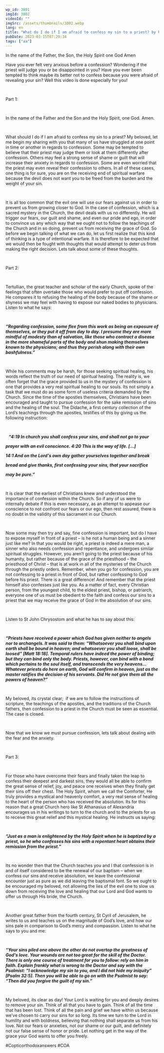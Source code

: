 ```yaml
---
wp_id: 3801
imgId: 3802
videoId: ""
imgSrc: /assets/thumbnails/3802.webp
lang: en
title: "What do I do if I am afraid to confess my sin to a priest? by Fr. Anthony Mourad"
pubDate: 2023-03-15T07:20:34
tags: ["aa"]
---
```


<p>In the name of the Father, the Son, the Holy Spirit one God Amen</p>
<p><span data-contrast="auto">Have you ever felt very anxious before a confession? Wondering if the priest will judge you or be disappointed in you? Have you ever been tempted to think maybe its better not to confess because you were afraid of revealing your sin? Well this video is done especially for you! </span><span data-ccp-props="{&quot;201341983&quot;:0,&quot;335559739&quot;:200,&quot;335559740&quot;:276}"> </span></p>
<p><span data-ccp-props="{&quot;201341983&quot;:0,&quot;335559739&quot;:200,&quot;335559740&quot;:276}"> </span></p>
<p><span data-contrast="auto">Part 1: </span><span data-ccp-props="{&quot;201341983&quot;:0,&quot;335559739&quot;:200,&quot;335559740&quot;:276}"> </span></p>
<p><span data-ccp-props="{&quot;201341983&quot;:0,&quot;335559739&quot;:200,&quot;335559740&quot;:276}"> </span></p>
<p><span data-contrast="auto">In the name of the Father and the Son and the Holy Spirit, one God. Amen. </span><span data-ccp-props="{&quot;201341983&quot;:0,&quot;335559739&quot;:200,&quot;335559740&quot;:276}"> </span></p>
<p><span data-ccp-props="{&quot;201341983&quot;:0,&quot;335559739&quot;:200,&quot;335559740&quot;:276}"> </span></p>
<p><span data-contrast="auto">What should I do if I am afraid to confess my sin to a priest? My beloved, let me begin my sharing with you that many of us have struggled at one point in time or another in regards to confession. Some may be tempted to believe that their priest may judge them or look at them differently after confession. Others may feel a strong sense of shame or guilt that will increase their anxiety in regards to confession. Some are even worried that the priest may even reveal their confession to others. In all of these cases, one thing is for sure, you are on the receiving end of spiritual warfare because the devil does not want you to be freed from the burden and the weight of your sin. </span><span data-ccp-props="{&quot;201341983&quot;:0,&quot;335559739&quot;:200,&quot;335559740&quot;:276}"> </span></p>
<p><span data-ccp-props="{&quot;201341983&quot;:0,&quot;335559739&quot;:200,&quot;335559740&quot;:276}"> </span></p>
<p><span data-contrast="auto">It is all too common that the evil one will use our fears against us in order to prevent us from growing closer to God. In the case of confession, which is a sacred mystery in the Church, the devil deals with us no differently. He will trigger our fears, our guilt and shame, and even our pride and ego, in order to convince us any which way that we ought not to follow the teachings of the Church and in so doing, prevent us from receiving the grace of God. So before we begin talking of what we can do, let us first realize that this kind of thinking is a type of intentional warfare. It is therefore to be expected that we would then be fought with thoughts that would attempt to deter us from making the right decision. Lets talk about some of these thoughts. </span><span data-ccp-props="{&quot;201341983&quot;:0,&quot;335559739&quot;:200,&quot;335559740&quot;:276}"> </span></p>
<p><span data-ccp-props="{&quot;201341983&quot;:0,&quot;335559739&quot;:200,&quot;335559740&quot;:276}"> </span></p>
<p><span data-contrast="auto">Part 2: </span><span data-ccp-props="{&quot;201341983&quot;:0,&quot;335559739&quot;:200,&quot;335559740&quot;:276}"> </span></p>
<p><span data-ccp-props="{&quot;201341983&quot;:0,&quot;335559739&quot;:200,&quot;335559740&quot;:276}"> </span></p>
<p><span data-contrast="auto">Tertullian, the great teacher and scholar of the early Church, spoke of the feelings that often overtake those who would prefer to put off confession. He compares it to refusing the healing of the body because of the shame or shyness we may feel with having to expose our naked bodies to physicians. Listen to what he says: </span><span data-ccp-props="{&quot;201341983&quot;:0,&quot;335559739&quot;:200,&quot;335559740&quot;:276}"> </span></p>
<p><span data-ccp-props="{&quot;201341983&quot;:0,&quot;335559739&quot;:200,&quot;335559740&quot;:276}"> </span></p>
<p><b><i><span data-contrast="auto">“Regarding confession, some flee from this work as being an exposure of themselves, or they put it off from day to day. I presume they are more mindful of modesty than of salvation, like those who contract a disease in the more shameful parts of the body and shun making themselves known to the physicians; and thus they perish along with their own bashfulness.” </span></i></b><span data-ccp-props="{&quot;201341983&quot;:0,&quot;335559739&quot;:200,&quot;335559740&quot;:276}"> </span></p>
<p><span data-ccp-props="{&quot;201341983&quot;:0,&quot;335559739&quot;:200,&quot;335559740&quot;:276}"> </span></p>
<p><span data-contrast="auto">While his comments may be harsh, for those seeking spiritual healing, his words reflect the truth of our need of spiritual healing. The reality is, we often forget that the grace provided to us in the mystery of confession is one that provides a very real spiritual healing to our souls. Its not simply a task that we must do as some form of useless criteria demanded by the Church. Since the time of the apostles themselves, Christians have been encouraged and taught to pursue confession for the sake remission of sins and the healing of the soul. The Didache, a first century collection of the Lord’s teachings through the apostles, testifies of this by giving us the following instruction: </span><span data-ccp-props="{&quot;201341983&quot;:0,&quot;335559739&quot;:200,&quot;335559740&quot;:276}"> </span></p>
<p><span data-ccp-props="{&quot;201341983&quot;:0,&quot;335559739&quot;:200,&quot;335559740&quot;:276}"> </span></p>
<p><b><i><span data-contrast="auto">   “4:19 In church you shall confess your sins, and shall not go to your</span></i></b><span data-ccp-props="{&quot;201341983&quot;:0,&quot;335559739&quot;:0,&quot;335559740&quot;:240}"> </span></p>
<p><b><i><span data-contrast="auto">prayer with an evil conscience. 4:20 This is the way of life. […]</span></i></b><span data-ccp-props="{&quot;201341983&quot;:0,&quot;335559739&quot;:200,&quot;335559740&quot;:276}"> </span></p>
<p><b><i><span data-contrast="auto">14:1 And on the Lord's own day gather yourselves together and break</span></i></b><span data-ccp-props="{&quot;201341983&quot;:0,&quot;335559739&quot;:0,&quot;335559740&quot;:240}"> </span></p>
<p><b><i><span data-contrast="auto">bread and give thanks, first confessing your sins, that your sacrifice</span></i></b><span data-ccp-props="{&quot;201341983&quot;:0,&quot;335559739&quot;:0,&quot;335559740&quot;:240}"> </span></p>
<p><b><i><span data-contrast="auto">may be pure.” </span></i></b><span data-ccp-props="{&quot;201341983&quot;:0,&quot;335559739&quot;:200,&quot;335559740&quot;:276}"> </span></p>
<p><span data-ccp-props="{&quot;201341983&quot;:0,&quot;335559739&quot;:200,&quot;335559740&quot;:276}"> </span></p>
<p><span data-contrast="auto">It is clear that the earliest of Christians knew and understood the importance of confession within the Church. So if any of us were to internally debate if this is even necessary, as an attempt to appease our conscience to not confront our fears or our ego, then rest assured, there is no doubt in the validity of this sacrament in our Church. </span><span data-ccp-props="{&quot;201341983&quot;:0,&quot;335559739&quot;:200,&quot;335559740&quot;:276}"> </span></p>
<p><span data-ccp-props="{&quot;201341983&quot;:0,&quot;335559739&quot;:200,&quot;335559740&quot;:276}"> </span></p>
<p><span data-contrast="auto">Now some may then try and say, fine confession is important, but do I have to expose myself in front of a priest – is he not a human being and a sinner just like me? In that you would be right, a priest is indeed a mere man, a sinner who also needs confession and repentance, and undergoes similar spiritual struggles. However, you aren’t going to the priest because of his humanity, but rather because of the grace of the priesthood – the priesthood of Christ &#8211; that is at work in all of the mysteries of the Church through the priestly orders. Remember, when you go for confession, you are not confessing to a priest in front of God, but rather confessing to God before his priest. There is a great difference! And remember that the priest himself also confesses just like you. As a matter of fact, every Christian person, from the youngest child, to the eldest priest, bishop, or patriarch, everyone one of us must be obedient to the faith and confess our sins to a priest that we may receive the grace of God in the absolution of our sins. </span><span data-ccp-props="{&quot;201341983&quot;:0,&quot;335559739&quot;:200,&quot;335559740&quot;:276}"> </span></p>
<p><span data-ccp-props="{&quot;201341983&quot;:0,&quot;335559739&quot;:200,&quot;335559740&quot;:276}"> </span></p>
<p><span data-contrast="auto">Listen to St John Chrysostom and what he has to say about this: </span><span data-ccp-props="{&quot;201341983&quot;:0,&quot;335559739&quot;:200,&quot;335559740&quot;:276}"> </span></p>
<p><span data-ccp-props="{&quot;201341983&quot;:0,&quot;335559739&quot;:200,&quot;335559740&quot;:276}"> </span></p>
<p><b><i><span data-contrast="auto">“Priests have received a power which God has given neither to angels nor to archangels. It was said to them: “Whatsoever you shall bind upon earth shall be bound in heaven; and whatsoever you shall loose, shall be loosed” [Matt 18:18]. Temporal rulers have indeed the power of binding; but they can bind only the body. Priests, however, can bind with a bond which pertains to the soul itself, and transcends the very heavens…Whatever priests do here on earth, God will confirm in heaven, just as the master ratifies the decision of his servants. Did He not give them all the powers of heaven?” </span></i></b><span data-ccp-props="{&quot;201341983&quot;:0,&quot;335559739&quot;:200,&quot;335559740&quot;:276}"> </span></p>
<p><span data-ccp-props="{&quot;201341983&quot;:0,&quot;335559739&quot;:200,&quot;335559740&quot;:276}"> </span></p>
<p><span data-contrast="auto">My beloved, its crystal clear;  if we are to follow the instructions of scripture, the teachings of the apostles, and the traditions of the Church fathers, then confession to a priest in the Church must be seen as essential. The case is closed. </span><span data-ccp-props="{&quot;201341983&quot;:0,&quot;335559739&quot;:200,&quot;335559740&quot;:276}"> </span></p>
<p><span data-ccp-props="{&quot;201341983&quot;:0,&quot;335559739&quot;:200,&quot;335559740&quot;:276}"> </span></p>
<p><span data-contrast="auto">Now that we know we must pursue confession, lets talk about dealing with the fear and the anxiety. </span><span data-ccp-props="{&quot;201341983&quot;:0,&quot;335559739&quot;:200,&quot;335559740&quot;:276}"> </span></p>
<p><span data-ccp-props="{&quot;201341983&quot;:0,&quot;335559739&quot;:200,&quot;335559740&quot;:276}"> </span></p>
<p><span data-contrast="auto">Part 3: </span><span data-ccp-props="{&quot;201341983&quot;:0,&quot;335559739&quot;:200,&quot;335559740&quot;:276}"> </span></p>
<p><span data-ccp-props="{&quot;201341983&quot;:0,&quot;335559739&quot;:200,&quot;335559740&quot;:276}"> </span></p>
<p><span data-contrast="auto">For those who have overcome their fears and finally taken the leap to confess their deepest and darkest sins, they would all be able to confirm the great sense of relief, joy, and peace one receives when they finally get their sins off their chest. The Holy Spirit, whom we call the Comforter, He truly provides a mystical and heavenly comfort, a very real sense of healing to the heart of the person who has received the absolution. Its for this reason that a great Church hero like St Athanasius of Alexandria encourages us in his writings to turn to the church and to the priests for us to receive this great relief and this mystical healing. He instructs us saying: </span><span data-ccp-props="{&quot;201341983&quot;:0,&quot;335559739&quot;:200,&quot;335559740&quot;:276}"> </span></p>
<p><span data-ccp-props="{&quot;201341983&quot;:0,&quot;335559739&quot;:200,&quot;335559740&quot;:276}"> </span></p>
<p><b><i><span data-contrast="auto">“Just as a man is enlightened by the Holy Spirit when he is baptized by a priest, so he who confesses his sins with a repentant heart obtains their remission from the priest.” </span></i></b><span data-ccp-props="{&quot;201341983&quot;:0,&quot;335559739&quot;:200,&quot;335559740&quot;:276}"> </span></p>
<p><span data-ccp-props="{&quot;201341983&quot;:0,&quot;335559739&quot;:200,&quot;335559740&quot;:276}"> </span></p>
<p><span data-contrast="auto">Its no wonder then that the Church teaches you and I that confession is in and of itself considered to be the renewal of our baptism – when we confess our sins and receive absolution, we leave the confessional encounter just as pure as we did leaving the baptismal font. So we ought to be encouraged my beloved, not allowing the lies of the evil one to slow us down from receiving the love and healing that our Lord and God wants to offer us through His bride, the Church. </span><span data-ccp-props="{&quot;201341983&quot;:0,&quot;335559739&quot;:200,&quot;335559740&quot;:276}"> </span></p>
<p><span data-ccp-props="{&quot;201341983&quot;:0,&quot;335559739&quot;:200,&quot;335559740&quot;:276}"> </span></p>
<p><span data-contrast="auto">Another great father from the fourth century, St Cyril of Jerusalem, he writes to us and teaches us on the magnitude of God’s love, and how our sins pale in comparison to God’s mercy and compassion. Listen to what he says to you and me: </span><span data-ccp-props="{&quot;201341983&quot;:0,&quot;335559739&quot;:200,&quot;335559740&quot;:276}"> </span></p>
<p><span data-ccp-props="{&quot;201341983&quot;:0,&quot;335559739&quot;:200,&quot;335559740&quot;:276}"> </span></p>
<p><b><i><span data-contrast="auto">“Your sins piled one above the other do not overtop the greatness of God's love. Your wounds are not too great for the skill of the Doctor. There is only one course of treatment for you to follow: rely on him in faith. Explain frankly what is wrong to the Doctor and say with the Psalmist: &#8220;I acknowledge my sin to you, and I did not hide my iniquity&#8221; [Psalm 32:5]. Then you will be able to go on with the Psalmist to say: &#8220;Then did you forgive the guilt of my sin.&#8221; </span></i></b><span data-ccp-props="{&quot;201341983&quot;:0,&quot;335559739&quot;:200,&quot;335559740&quot;:276}"> </span></p>
<p><span data-ccp-props="{&quot;201341983&quot;:0,&quot;335559739&quot;:200,&quot;335559740&quot;:276}"> </span></p>
<p><span data-contrast="auto">My beloved, its clear as day! Your Lord is waiting for you and deeply desires to remove your sin. Think of all that you have to gain. Think of all the time that has been lost. Think of all the pain and grief we have within us because we’ve chosen to carry our sins for so long. Its time we turn to the Lord in humility and with boldness, believing that nothing shall separate us from his love. Not our fears or anxieties, not our shame or our guilt, and definitely not our false sense of honor or pride. Let nothing get in the way of the grace your God wants to offer you freely.  </span><span data-ccp-props="{&quot;201341983&quot;:0,&quot;335559739&quot;:200,&quot;335559740&quot;:276}"> </span></p>
<p>#Copticorthodoxanswers #COA</p>
